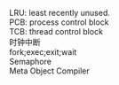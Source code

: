 LRU: least recently unused.   
PCB: process control block  
TCB: thread control block  
时钟中断  
fork;exec;exit;wait  
Semaphore  
Meta Object Compiler  
